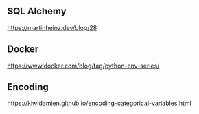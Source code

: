 ## SQL Alchemy

https://martinheinz.dev/blog/28

## Docker

https://www.docker.com/blog/tag/python-env-series/

## Encoding
https://kiwidamien.github.io/encoding-categorical-variables.html
